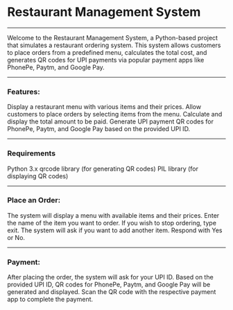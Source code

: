 <h1>Restaurant Management System</h1>
<hr> 
Welcome to the Restaurant Management System, a Python-based project that simulates a restaurant ordering system. This system allows customers to place orders from a predefined menu, calculates the total cost, and generates QR codes for UPI payments via popular payment apps like PhonePe, Paytm, and Google Pay.

<hr>
<h3>Features:</h3>


Display a restaurant menu with various items and their prices.
Allow customers to place orders by selecting items from the menu.
Calculate and display the total amount to be paid.
Generate UPI payment QR codes for PhonePe, Paytm, and Google Pay based on the provided UPI ID.
<hr>

<h3>Requirements</h3>
Python 3.x
qrcode library (for generating QR codes)
PIL library (for displaying QR codes)

<hr>
<h3>Place an Order:</h3>

The system will display a menu with available items and their prices.
Enter the name of the item you want to order. If you wish to stop ordering, type exit.
The system will ask if you want to add another item. Respond with Yes or No.
<hr>

<h3>Payment:</h3>

After placing the order, the system will ask for your UPI ID.
Based on the provided UPI ID, QR codes for PhonePe, Paytm, and Google Pay will be generated and displayed.
Scan the QR code with the respective payment app to complete the payment.




